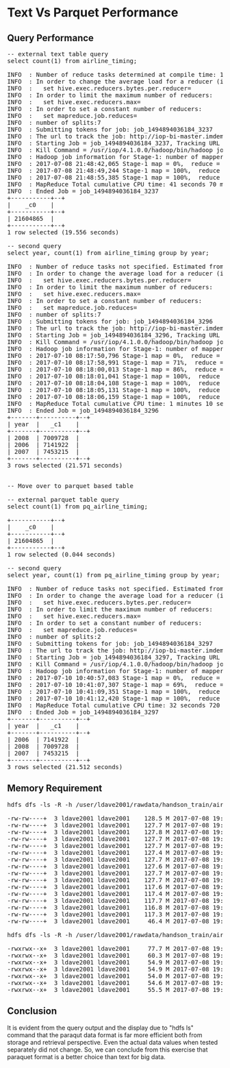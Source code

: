 # Text Vs Parquet Performance

## Query Performance
<pre>
-- external text table query
select count(1) from airline_timing;

INFO  : Number of reduce tasks determined at compile time: 1
INFO  : In order to change the average load for a reducer (in bytes):
INFO  :   set hive.exec.reducers.bytes.per.reducer=<number>
INFO  : In order to limit the maximum number of reducers:
INFO  :   set hive.exec.reducers.max=<number>
INFO  : In order to set a constant number of reducers:
INFO  :   set mapreduce.job.reduces=<number>
INFO  : number of splits:7
INFO  : Submitting tokens for job: job_1494894036184_3237
INFO  : The url to track the job: http://iop-bi-master.imdemocloud.com:8088/proxy/application_1494894036184_3237/
INFO  : Starting Job = job_1494894036184_3237, Tracking URL = http://iop-bi-master.imdemocloud.com:8088/proxy/application_1494894036184_3237/
INFO  : Kill Command = /usr/iop/4.1.0.0/hadoop/bin/hadoop job  -kill job_1494894036184_3237
INFO  : Hadoop job information for Stage-1: number of mappers: 7; number of reducers: 1
INFO  : 2017-07-08 21:48:42,065 Stage-1 map = 0%,  reduce = 0%
INFO  : 2017-07-08 21:48:49,244 Stage-1 map = 100%,  reduce = 0%, Cumulative CPU 38.36 sec
INFO  : 2017-07-08 21:48:55,385 Stage-1 map = 100%,  reduce = 100%, Cumulative CPU 41.07 sec
INFO  : MapReduce Total cumulative CPU time: 41 seconds 70 msec
INFO  : Ended Job = job_1494894036184_3237
+-----------+--+
|    _c0    |
+-----------+--+
| 21604865  |
+-----------+--+
1 row selected (19.556 seconds)

-- second query
select year, count(1) from airline_timing group by year;

INFO  : Number of reduce tasks not specified. Estimated from input data size: 8
INFO  : In order to change the average load for a reducer (in bytes):
INFO  :   set hive.exec.reducers.bytes.per.reducer=<number>
INFO  : In order to limit the maximum number of reducers:
INFO  :   set hive.exec.reducers.max=<number>
INFO  : In order to set a constant number of reducers:
INFO  :   set mapreduce.job.reduces=<number>
INFO  : number of splits:7
INFO  : Submitting tokens for job: job_1494894036184_3296
INFO  : The url to track the job: http://iop-bi-master.imdemocloud.com:8088/proxy/application_1494894036184_3296/
INFO  : Starting Job = job_1494894036184_3296, Tracking URL = http://iop-bi-master.imdemocloud.com:8088/proxy/application_1494894036184_3296/
INFO  : Kill Command = /usr/iop/4.1.0.0/hadoop/bin/hadoop job  -kill job_1494894036184_3296
INFO  : Hadoop job information for Stage-1: number of mappers: 7; number of reducers: 8
INFO  : 2017-07-10 08:17:50,796 Stage-1 map = 0%,  reduce = 0%
INFO  : 2017-07-10 08:17:58,991 Stage-1 map = 71%,  reduce = 0%, Cumulative CPU 37.2 sec
INFO  : 2017-07-10 08:18:00,013 Stage-1 map = 86%,  reduce = 0%, Cumulative CPU 44.93 sec
INFO  : 2017-07-10 08:18:01,041 Stage-1 map = 100%,  reduce = 0%, Cumulative CPU 53.68 sec
INFO  : 2017-07-10 08:18:04,108 Stage-1 map = 100%,  reduce = 38%, Cumulative CPU 60.29 sec
INFO  : 2017-07-10 08:18:05,131 Stage-1 map = 100%,  reduce = 75%, Cumulative CPU 66.05 sec
INFO  : 2017-07-10 08:18:06,159 Stage-1 map = 100%,  reduce = 100%, Cumulative CPU 70.92 sec
INFO  : MapReduce Total cumulative CPU time: 1 minutes 10 seconds 920 msec
INFO  : Ended Job = job_1494894036184_3296
+-------+----------+--+
| year  |   _c1    |
+-------+----------+--+
| 2008  | 7009728  |
| 2006  | 7141922  |
| 2007  | 7453215  |
+-------+----------+--+
3 rows selected (21.571 seconds)


-- Move over to parquet based table

-- external parquet table query
select count(1) from pq_airline_timing;

+-----------+--+
|    _c0    |
+-----------+--+
| 21604865  |
+-----------+--+
1 row selected (0.044 seconds)

-- second query
select year, count(1) from pq_airline_timing group by year;

INFO  : Number of reduce tasks not specified. Estimated from input data size: 2
INFO  : In order to change the average load for a reducer (in bytes):
INFO  :   set hive.exec.reducers.bytes.per.reducer=<number>
INFO  : In order to limit the maximum number of reducers:
INFO  :   set hive.exec.reducers.max=<number>
INFO  : In order to set a constant number of reducers:
INFO  :   set mapreduce.job.reduces=<number>
INFO  : number of splits:2
INFO  : Submitting tokens for job: job_1494894036184_3297
INFO  : The url to track the job: http://iop-bi-master.imdemocloud.com:8088/proxy/application_1494894036184_3297/
INFO  : Starting Job = job_1494894036184_3297, Tracking URL = http://iop-bi-master.imdemocloud.com:8088/proxy/application_1494894036184_3297/
INFO  : Kill Command = /usr/iop/4.1.0.0/hadoop/bin/hadoop job  -kill job_1494894036184_3297
INFO  : Hadoop job information for Stage-1: number of mappers: 2; number of reducers: 2
INFO  : 2017-07-10 10:40:57,083 Stage-1 map = 0%,  reduce = 0%
INFO  : 2017-07-10 10:41:07,307 Stage-1 map = 69%,  reduce = 0%, Cumulative CPU 25.07 sec
INFO  : 2017-07-10 10:41:09,351 Stage-1 map = 100%,  reduce = 0%, Cumulative CPU 27.93 sec
INFO  : 2017-07-10 10:41:12,420 Stage-1 map = 100%,  reduce = 100%, Cumulative CPU 32.72 sec
INFO  : MapReduce Total cumulative CPU time: 32 seconds 720 msec
INFO  : Ended Job = job_1494894036184_3297
+-------+----------+--+
| year  |   _c1    |
+-------+----------+--+
| 2006  | 7141922  |
| 2008  | 7009728  |
| 2007  | 7453215  |
+-------+----------+--+
3 rows selected (21.512 seconds)
</pre>

## Memory Requirement
<pre>
hdfs dfs -ls -R -h /user/ldave2001/rawdata/handson_train/airline_performance/flights_processed/

-rw-rw----+  3 ldave2001 ldave2001    128.5 M 2017-07-08 19:17 /user/ldave2001/rawdata/handson_train/airline_performance/flights_processed/part-m-00000
-rw-rw----+  3 ldave2001 ldave2001    127.7 M 2017-07-08 19:17 /user/ldave2001/rawdata/handson_train/airline_performance/flights_processed/part-m-00001
-rw-rw----+  3 ldave2001 ldave2001    127.8 M 2017-07-08 19:17 /user/ldave2001/rawdata/handson_train/airline_performance/flights_processed/part-m-00002
-rw-rw----+  3 ldave2001 ldave2001    127.7 M 2017-07-08 19:17 /user/ldave2001/rawdata/handson_train/airline_performance/flights_processed/part-m-00003
-rw-rw----+  3 ldave2001 ldave2001    127.7 M 2017-07-08 19:17 /user/ldave2001/rawdata/handson_train/airline_performance/flights_processed/part-m-00004
-rw-rw----+  3 ldave2001 ldave2001    127.4 M 2017-07-08 19:17 /user/ldave2001/rawdata/handson_train/airline_performance/flights_processed/part-m-00005
-rw-rw----+  3 ldave2001 ldave2001    127.7 M 2017-07-08 19:17 /user/ldave2001/rawdata/handson_train/airline_performance/flights_processed/part-m-00006
-rw-rw----+  3 ldave2001 ldave2001    127.6 M 2017-07-08 19:17 /user/ldave2001/rawdata/handson_train/airline_performance/flights_processed/part-m-00007
-rw-rw----+  3 ldave2001 ldave2001    127.7 M 2017-07-08 19:17 /user/ldave2001/rawdata/handson_train/airline_performance/flights_processed/part-m-00008
-rw-rw----+  3 ldave2001 ldave2001    127.7 M 2017-07-08 19:17 /user/ldave2001/rawdata/handson_train/airline_performance/flights_processed/part-m-00009
-rw-rw----+  3 ldave2001 ldave2001    117.6 M 2017-07-08 19:17 /user/ldave2001/rawdata/handson_train/airline_performance/flights_processed/part-m-00010
-rw-rw----+  3 ldave2001 ldave2001    117.4 M 2017-07-08 19:17 /user/ldave2001/rawdata/handson_train/airline_performance/flights_processed/part-m-00011
-rw-rw----+  3 ldave2001 ldave2001    117.7 M 2017-07-08 19:17 /user/ldave2001/rawdata/handson_train/airline_performance/flights_processed/part-m-00012
-rw-rw----+  3 ldave2001 ldave2001    116.8 M 2017-07-08 19:17 /user/ldave2001/rawdata/handson_train/airline_performance/flights_processed/part-m-00013
-rw-rw----+  3 ldave2001 ldave2001    117.3 M 2017-07-08 19:17 /user/ldave2001/rawdata/handson_train/airline_performance/flights_processed/part-m-00014
-rw-rw----+  3 ldave2001 ldave2001     46.4 M 2017-07-08 19:17 /user/ldave2001/rawdata/handson_train/airline_performance/flights_processed/part-m-00015

hdfs dfs -ls -R -h /user/ldave2001/rawdata/handson_train/airline_performance/flights_parquet/

-rwxrwx--x+  3 ldave2001 ldave2001     77.7 M 2017-07-08 19:27 /user/ldave2001/rawdata/handson_train/airline_performance/flights_parquet/000000_0
-rwxrwx--x+  3 ldave2001 ldave2001     60.3 M 2017-07-08 19:26 /user/ldave2001/rawdata/handson_train/airline_performance/flights_parquet/000001_0
-rwxrwx--x+  3 ldave2001 ldave2001     54.9 M 2017-07-08 19:26 /user/ldave2001/rawdata/handson_train/airline_performance/flights_parquet/000002_0
-rwxrwx--x+  3 ldave2001 ldave2001     54.9 M 2017-07-08 19:26 /user/ldave2001/rawdata/handson_train/airline_performance/flights_parquet/000003_0
-rwxrwx--x+  3 ldave2001 ldave2001     54.0 M 2017-07-08 19:26 /user/ldave2001/rawdata/handson_train/airline_performance/flights_parquet/000004_0
-rwxrwx--x+  3 ldave2001 ldave2001     54.6 M 2017-07-08 19:26 /user/ldave2001/rawdata/handson_train/airline_performance/flights_parquet/000005_0
-rwxrwx--x+  3 ldave2001 ldave2001     55.5 M 2017-07-08 19:26 /user/ldave2001/rawdata/handson_train/airline_performance/flights_parquet/000006_0
</pre>

## Conclusion
It is evident from the query output and the display due to "hdfs ls" command that the paraqut data format is far more efficient both from storage and retrieval perspective. Even the actual data values when tested separately did not change. So, we can conclude from this exercise that paraquet format is a better choice than text for big data.
